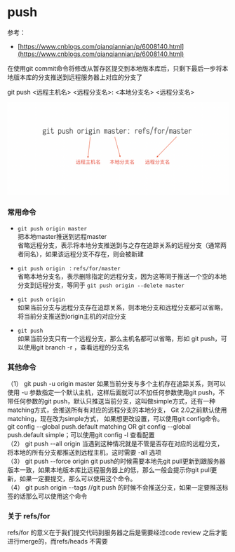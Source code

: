 # push

参考： 

- [https://www.cnblogs.com/qianqiannian/p/6008140.html](https://www.cnblogs.com/qianqiannian/p/6008140.html)

在使用git commit命令将修改从暂存区提交到本地版本库后，只剩下最后一步将本地版本库的分支推送到远程服务器上对应的分支了  

git push <远程主机名> <远程分支名>: <本地分支名> <远程分支名>  

![](images/1.png)

### 常用命令

- `git push origin master`  
把本地master推送到远程master  
省略远程分支，表示将本地分支推送到与之存在追踪关系的远程分支（通常两者同名），如果该远程分支不存在，则会被新建  
  
- `git push origin ：refs/for/master`   
省略本地分支名，表示删除指定的远程分支，因为这等同于推送一个空的本地分支到远程分支，等同于 `git push origin --delete master`    

- `git push origin`  
如果当前分支与远程分支存在追踪关系，则本地分支和远程分支都可以省略，将当前分支推送到origin主机的对应分支   

- `git push`    
如果当前分支只有一个远程分支，那么主机名都可以省略，形如 git push，可以使用git branch -r ，查看远程的分支名   

### 其他命令  
（1） git push -u origin master 如果当前分支与多个主机存在追踪关系，则可以使用 -u 参数指定一个默认主机，这样后面就可以不加任何参数使用git push，不带任何参数的git push，默认只推送当前分支，这叫做simple方式，还有一种matching方式，会推送所有有对应的远程分支的本地分支， Git 2.0之前默认使用matching，现在改为simple方式， 如果想更改设置，可以使用git config命令。git config --global push.default matching OR git config --global push.default simple；可以使用git config -l 查看配置  
（2） git push --all origin 当遇到这种情况就是不管是否存在对应的远程分支，将本地的所有分支都推送到远程主机，这时需要 -all 选项  
（3） git push --force origin git push的时候需要本地先git pull更新到跟服务器版本一致，如果本地版本库比远程服务器上的低，那么一般会提示你git pull更新，如果一定要提交，那么可以使用这个命令。  
（4） git push origin --tags //git push 的时候不会推送分支，如果一定要推送标签的话那么可以使用这个命令  

### 关于 refs/for  
refs/for 的意义在于我们提交代码到服务器之后是需要经过code review 之后才能进行merge的，而refs/heads 不需要  
